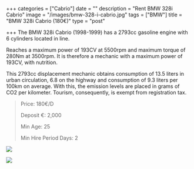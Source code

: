 +++
categories = ["Cabrio"]
date = ""
description = "Rent BMW 328i Cabrio"
image = "/images/bmw-328-i-cabrio.jpg"
tags = ["BMW"]
title = "BMW 328i Cabrio (180€)"
type = "post"

+++
The BMW 328i Cabrio (1998-1999) has a 2793cc gasoline engine with 6 cylinders located in line.

Reaches a maximum power of 193CV at 5500rpm and maximum torque of 280Nm at 3500rpm. It is therefore a mechanic with a maximum power of 193CV, with nutrition.

This 2793cc displacement mechanic obtains consumption of 13.5 liters in urban circulation, 6.8 on the highway and consumption of 9.3 liters per 100km on average. With this, the emission levels are placed in grams of CO2 per kilometer. Tourism, consequently, is exempt from registration tax.

> Price: 180€/D
>
> Deposit €: 2,000
>
> Min Age: 25
>
> Min Hire Period Days: 2

![](/images/bmw-cabrio.jpeg)

[![](/images/boton.png)](https://supercarmarbella.com/contact/ "Book")